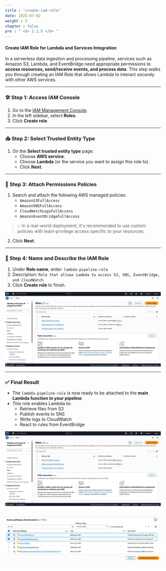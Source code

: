 ```yaml
---
title : "create-iam-role"
date: 2025-07-02
weight : 5
chapter : false
pre : " <b> 2.1.5 </b> "
---
```


#### Create IAM Role for Lambda and Services Integration

In a serverless data ingestion and processing pipeline, services such as Amazon S3, Lambda, and EventBridge need appropriate permissions to **access resources, send/receive events, and process data**. This step walks you through creating an IAM Role that allows Lambda to interact securely with other AWS services.

---

### 🛠️ Step 1: Access IAM Console

1. Go to the [IAM Management Console](https://console.aws.amazon.com/iam/).
2. In the left sidebar, select **Roles**.
3. Click **Create role**.

---

### 📥 Step 2: Select Trusted Entity Type

1. On the **Select trusted entity type** page:
   + Choose **AWS service**.
   + Choose **Lambda** (or the service you want to assign this role to).
   + Click **Next**.

---

### 🔐 Step 3: Attach Permissions Policies

1. Search and attach the following AWS managed policies:
   + `AmazonS3FullAccess`
   + `AmazonSNSFullAccess`
   + `CloudWatchLogsFullAccess`
   + `AmazonEventBridgeFullAccess`

> 💡 In a real-world deployment, it's recommended to use custom policies with least-privilege access specific to your resources.

2. Click **Next**.

---

### 📝 Step 4: Name and Describe the IAM Role

1. Under **Role name**, enter: `lambda-pipeline-role`
2. Description: `Role that allows Lambda to access S3, SNS, EventBridge, and CloudWatch`
3. Click **Create role** to finish.

![IAM Role](/images/iam.jpg)

---

### ✅ Final Result

- The `lambda-pipeline-role` is now ready to be attached to the **main Lambda function in your pipeline**.
- This role enables Lambda to:
   + Retrieve files from S3
   + Publish events to SNS
   + Write logs to CloudWatch
   + React to rules from EventBridge

![IAM Role](/images/iam1.jpg)

![IAM Role](/images/iam2.jpg)
---

